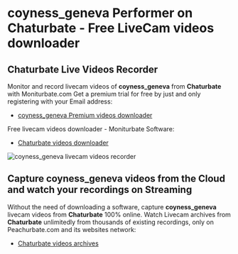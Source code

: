 # coyness_geneva Performer on Chaturbate - Free LiveCam videos downloader

## Chaturbate Live Videos Recorder

Monitor and record livecam videos of **coyness_geneva** from **Chaturbate** with Moniturbate.com
Get a premium trial for free by just and only registering with your Email address:
* [coyness_geneva Premium videos downloader](https://moniturbate.com/request-demo-licence-key.html)

Free livecam videos downloader - Moniturbate Software:
* [Chaturbate videos downloader](https://moniturbate.com/moniturbate-download-software.html)

![coyness_geneva livecam videos recorder](https://peachurnet.com/templates/moniturbate-software.png)


## Capture coyness_geneva videos from the Cloud and watch your recordings on Streaming

Without the need of downloading a software, capture **coyness_geneva** livecam videos from **Chaturbate** 100% online.
Watch Livecam archives from **Chaturbate** unlimitedly from thousands of existing recordings, only on Peachurbate.com and its websites network:
* [Chaturbate videos archives](https://peachurnet.com/)